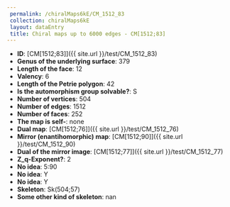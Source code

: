 ```yaml
--- 
 permalink: /chiralMaps6kE/CM_1512_83 
 collection: chiralMaps6kE
 layout: dataEntry
 title: Chiral maps up to 6000 edges - CM[1512;83]
---
```


- **ID**: [CM[1512;83]]({{ site.url }}/test/CM_1512_83)
- **Genus of the underlying surface**: 379
- **Length of the face**: 12
- **Valency**: 6
- **Length of the Petrie polygon**: 42
- **Is the automorphism group solvable?**: S
- **Number of vertices**: 504
- **Number of edges**: 1512
- **Number of faces**: 252
- **The map is self-**: none
- **Dual map**: [CM[1512;76]]({{ site.url }}/test/CM_1512_76)
- **Mirror (enantihomorphic) map**: [CM[1512;90]]({{ site.url }}/test/CM_1512_90)
- **Dual of the mirror image**: [CM[1512;77]]({{ site.url }}/test/CM_1512_77)
- **Z_q-Exponent?**: 2
- **No idea**:  5:90
- **No idea**: Y
- **No idea**: Y
- **Skeleton**: Sk(504;57)
- **Some other kind of skeleton**: nan
